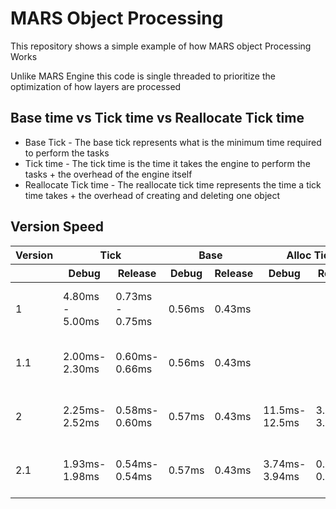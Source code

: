 # MARS Object Processing
This repository shows a simple example of how MARS object Processing Works

Unlike MARS Engine this code is single threaded to prioritize the optimization of how layers are processed

## Base time vs Tick time vs Reallocate Tick time
- Base Tick - The base tick represents what is the minimum time required to perform the tasks
- Tick time - The tick time is the time it takes the engine to perform the tasks + the overhead of the engine itself
- Reallocate Tick time - The reallocate tick time represents the time a tick time takes + the overhead of creating and deleting one object

## Version Speed
<table>
    <thead>
        <tr>
            <th>Version</th>
            <th colspan="2">Tick</th>
            <th colspan="2">Base</th>
            <th colspan="2">Alloc Tick</th>
            <th>CPU</th>
            <th>Link</th>
        </tr>
        <tr>
            <th></th>
            <th>Debug</th>
            <th>Release</th>
            <th>Debug</th>
            <th>Release</th>
            <th>Debug</th>
            <th>Release</th>
            <th></th>
            <th></th>
        </tr>
    </thead>
    <tbody>
        <tr>
            <td>1</td>
            <td>4.80ms - 5.00ms</td>
            <td>0.73ms - 0.75ms</td>
            <td>0.56ms</td>
            <td>0.43ms</td>
            <td></td>
            <td></td>
            <td>AMD Ryzen 73700x 4.050GHz</td>
            <td><a href="https://github.com/MARS-Engine/MARS-Object-Processing/commit/178488ffa588caf3d206f33ede2feebcf802d057">178488f</a></td>
        </tr>
        <tr>
            <td>1.1</td>
            <td>2.00ms-2.30ms</td>
            <td>0.60ms-0.66ms</td>
            <td>0.56ms</td>
            <td>0.43ms</td>
            <td></td>
            <td></td>
            <td>AMD Ryzen 73700x 4.050GHz</td>
            <td><a href="https://github.com/MARS-Engine/MARS-Object-Processing/commit/f6cb5755a2e8ab5c6d421aa9a7df60a61217bc17">f6cb575</a></td>
        </tr>
        <tr>
            <td>2</td>
            <td>2.25ms-2.52ms</td>
            <td>0.58ms-0.60ms</td>
            <td>0.57ms</td>
            <td>0.43ms</td>
            <td>11.5ms-12.5ms</td>
            <td>3.20ms-3.57ms</td>
            <td>AMD Ryzen 73700x 4.050GHz</td>
            <td><a href="https://github.com/MARS-Engine/MARS-Object-Processing/commit/3dd5cb59966a54c47bc807928c1491b02271b176">3dd5cb5</a></td>
        </tr>
        <tr>
            <td>2.1</td>
            <td>1.93ms-1.98ms</td>
            <td>0.54ms-0.54ms</td>
            <td>0.57ms</td>
            <td>0.43ms</td>
            <td>3.74ms-3.94ms</td>
            <td>0.75ms-0.76ms</td>
            <td>AMD Ryzen 73700x 4.050GHz</td>
            <td><a href="https://github.com/MARS-Engine/MARS-Object-Processing/commit/fb03762a844cc24c4740499edfaf11d7ad745c6e">fb03762</a></td>
        </tr>
    </tbody>
</table>